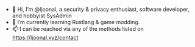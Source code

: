 - 👋 Hi, I’m @ljoonal, a security & privacy enthusiast, software developer, and hobbyist SysAdmin
- 🌱 I’m currently learning Rustlang & game modding.
- 📫 I can be reached via any of the methods listed on https://ljoonal.xyz/contact
